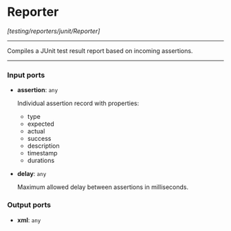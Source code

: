 # Reporter

_[testing/reporters/junit/Reporter]_

---

Compiles a JUnit test result report based on incoming assertions.  

---

### Input ports

* __assertion__: ` any `

    Individual assertion record with properties:  
    * type  
    * expected  
    * actual  
    * success  
    * description  
    * timestamp  
    * durations  


* __delay__: ` any `

    Maximum allowed delay between assertions in milliseconds.  

### Output ports

* __xml__: ` any `

